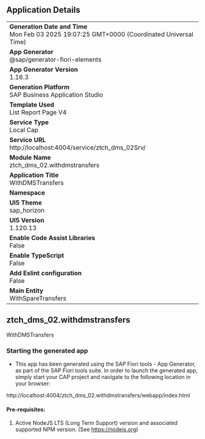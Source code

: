 ## Application Details
|               |
| ------------- |
|**Generation Date and Time**<br>Mon Feb 03 2025 19:07:25 GMT+0000 (Coordinated Universal Time)|
|**App Generator**<br>@sap/generator-fiori-elements|
|**App Generator Version**<br>1.16.3|
|**Generation Platform**<br>SAP Business Application Studio|
|**Template Used**<br>List Report Page V4|
|**Service Type**<br>Local Cap|
|**Service URL**<br>http://localhost:4004/service/ztch_dms_02Srv/|
|**Module Name**<br>ztch_dms_02.withdmstransfers|
|**Application Title**<br>WithDMSTransfers|
|**Namespace**<br>|
|**UI5 Theme**<br>sap_horizon|
|**UI5 Version**<br>1.120.13|
|**Enable Code Assist Libraries**<br>False|
|**Enable TypeScript**<br>False|
|**Add Eslint configuration**<br>False|
|**Main Entity**<br>WithSpareTransfers|

## ztch_dms_02.withdmstransfers

WithDMSTransfers

### Starting the generated app

-   This app has been generated using the SAP Fiori tools - App Generator, as part of the SAP Fiori tools suite.  In order to launch the generated app, simply start your CAP project and navigate to the following location in your browser:

http://localhost:4004/ztch_dms_02.withdmstransfers/webapp/index.html

#### Pre-requisites:

1. Active NodeJS LTS (Long Term Support) version and associated supported NPM version.  (See https://nodejs.org)



